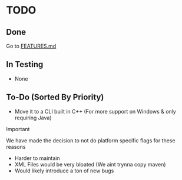 # TODO
## Done
Go to [FEATURES.md](FEATURES.md)
## In Testing
- None
## To-Do (Sorted By Priority)
- Move it to a CLI built in C++ (For more support on Windows & only requiring Java)
  
>[!IMPORTANT]
>We have made the decision to not do platform specific flags for these reasons  
>- Harder to maintain
>- XML Files would be very bloated (We aint trynna copy maven)
>- Would likely introduce a ton of new bugs
